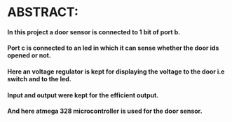  # ABSTRACT:
   #### In this project a door sensor is connected to 1 bit of port b.
   #### Port c is connected to an led in which it can sense whether the door ids opened or not.
   #### Here an voltage regulator is kept for displaying the voltage to the door i.e switch and to the led.
   #### Input and output were kept for the efficient output. 
   #### And here atmega 328 microcontroller is used for the door sensor.
   

   
    
